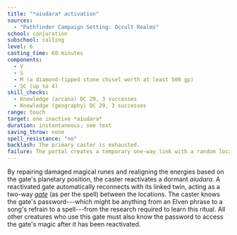 ```yaml
---
title: "*aiudara* activation"
sources:
  - "Pathfinder Campaign Setting: Occult Realms"
school: conjuration
subschool: calling
level: 6
casting_time: 60 minutes
components:
  - V
  - S
  - M (a diamond-tipped stone chisel worth at least 500 gp)
  - SC (up to 4)
skill_checks:
  - Knowledge (arcana) DC 29, 3 successes
  - Knowledge (geography) DC 29, 3 successes
range: touch
target: one inactive *aiudara*
duration: instantaneous; see text
saving_throw: none
spell_resistance: "no"
backlash: The primary caster is exhausted.
failure: The portal creates a temporary one-way link with a random location, immediately delivering a hostile creature as though via [*summon monster VI*](/spells/summon-monster-vi/). At the GM's discretion, the creature may be accompanied by 1d3 creatures of the same kind from the 5th-level *summon monster* list, or 1d4+1 creatures of the same type from a lower-level list.
---
```


By repairing damaged magical runes and realigning the energies based on the gate's planetary position, the caster reactivates a dormant *aiudara*. A reactivated gate automatically reconnects with its linked twin, acting as a two-way [*gate*](/spells/gate/) (as per the spell) between the locations. The caster knows the gate's password---which might be anything from an Elven phrase to a song's refrain to a spell---from the research required to learn this ritual. All other creatures who use this gate must also know the password to access the gate's magic after it has been reactivated.
